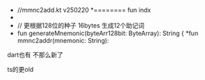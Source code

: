 

* //mmnc2add.kt  v250220
*======== fun indx
*
* // 更根据128位的种子  16bytes 生成12个助记词
* fun generateMnemonic(byteArr128bit: ByteArray): String {
  *fun mmnc2addr(mnemonic: String):



dart也有   不那么新了


ts的更old

